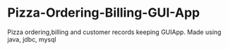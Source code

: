 # Pizza-Ordering-Billing-GUI-App
Pizza ordering,billing and customer records keeping GUIApp.
Made using java, jdbc, mysql

